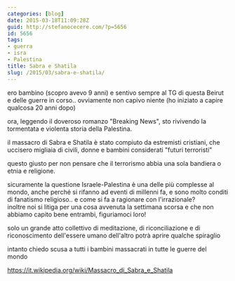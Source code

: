 ```yaml
---
categories: [blog]
date: 2015-03-18T11:09:28Z
guid: http://stefanocecere.com/?p=5656
id: 5656
tags:
- guerra
- isra
- Palestina
title: Sabra e Shatila
slug: /2015/03/sabra-e-shatila/
---
```


ero bambino (scopro avevo 9 anni) e sentivo sempre al TG di questa Beirut e delle guerre in corso.. ovviamente non capivo niente (ho iniziato a capire qualcosa 20 anni dopo)

ora, leggendo il doveroso romanzo "Breaking News", sto rivivendo la tormentata e violenta storia della Palestina.

il massacro di Sabra e Shatila è stato compiuto da estremisti cristiani, che uccisero migliaia di civili, donne e bambini considerati "futuri terroristi"

<div class="text_exposed_show">
  <p>
    questo giusto per non pensare che il terrorismo abbia una sola bandiera o etnia e religione.
  </p>
  
  <p>
    sicuramente la questione Israele-Palestina è una delle più complesse al mondo, anche perché si rifanno ad eventi di millenni fa, e sono molto conditi di fanatismo religioso.. e come si fa a ragionare con l'irrazionale?<br /> inoltre noi si litiga per una cosa avvenuta la settimana scorsa e che non abbiamo capito bene entrambi, figuriamoci loro!
  </p>
  
  <p>
    solo un grande atto collettivo di meditazione, di riconciliazione e di riconoscimento dell'essere umano dell'altro potrà aprire qualche spiraglio
  </p>
  
  <p>
    intanto chiedo scusa a tutti i bambini massacrati in tutte le guerre del mondo
  </p>
  
  <p>
    <a href="https://it.wikipedia.org/wiki/Massacro_di_Sabra_e_Shatila" target="_blank">https://it.wikipedia.org/wiki/Massacro_di_Sabra_e_Shatila</a>
  </p>
</div>